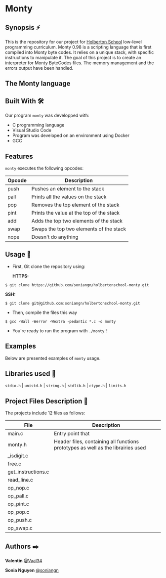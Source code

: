 # Monty  
 
## Synopsis ⚡️ 
This is the repository for our project for [Holberton School](https://www.holbertonschool.fr/) low-level programming curriculum. 
Monty 0.98 is a scripting language that is first compiled into Monty byte codes. It relies on a unique stack, with specific instructions to manipulate it. The goal of this project is to create an interpreter for Monty ByteCodes files. The memory management and the errors output have been handled.
  
## The Monty language


  
## Built With :hammer_and_wrench: 
  
Our program `monty` was developped with:   
  
* C programming language
* Visual Studio Code 
* Program was developed on an environment using Docker 
* GCC 
 
## Features 

`monty` executes the following opcodes:

| Opcode | Description                                     |
|----------|-----------------------------------------------|
|  push     | 	Pushes an element to the stack   |
|  pall     | Prints all the values on the stack  |
|  pop    |    Removes the top element of the stack   |
|   pint  |   Prints the value at the top of the stack   |
|    add    |   Adds the top two elements of the stack     |
|   swap   | Swaps the top two elements of the stack |
|    nope   | Doesn't do anything |

## Usage 📖

* First, Git clone the repository using: 

    **HTTPS:**
```
$ git clone https://github.com/soniangn/holbertonschool-monty.git
```
   **SSH:** 
```
$ git clone git@github.com:soniangn/holbertonschool-monty.git
```

* Then, compile the files this way

```
$ gcc -Wall -Werror -Wextra -pedantic *.c -o monty
```

* You're ready to run the program with `./monty` !

## Examples

Below are presented examples of `monty` usage.



## Libraries used 📔

`stdio.h` | `unistd.h` | `string.h` | `stdlib.h` | `ctype.h` | `limits.h` 

## Project Files Description 📌

The projects include 12 files as follows: 

| File | Description                                     |
|----------|-----------------------------------------------|
|  main.c     |  Entry point that  |
|  monty.h     |  Header files, containing all functions prototypes as well as the librairies used |
|   _isdigit.c   |       |
|   free.c  |      |
|   get_instructions.c     |        |
|    read_line.c  |   |
|  op_nop.c    |  |
|  op_pall.c     |  |
|    op_pint.c   |   |
|    op_pop.c   |  |
|    op_push.c   |   |
|    op_swap.c   |   |


## Authors ✒️

**Valentin**
[@Vaal34](https://github.com/Vaal34)

**Sonia Nguyen**
[@soniangn](https://github.com/soniangn)
